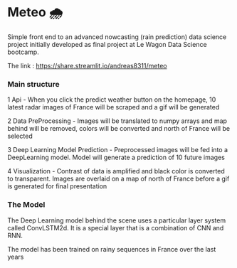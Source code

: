 # Meteo :cloud_with_rain:

Simple front end to an advanced nowcasting (rain prediction) data science project initially developed as final project at Le Wagon Data Science bootcamp.

The link : https://share.streamlit.io/andreas8311/meteo

### Main structure
1 Api - When you click the predict weather button on the homepage, 10 latest radar images of France will be scraped and a gif will be generated

2 Data PreProcessing - Images will be translated to numpy arrays and map behind will be removed, colors will be converted and north of France will be selected

3 Deep Learning Model Prediction - Preprocessed images will be fed into a DeepLearning model. Model will generate a prediction of 10 future images

4 Visualization - Contrast of data is amplified and black color is converted to transparent. Images are overlaid on a map of north of France before a gif is generated for final presentation


### The Model
The Deep Learning model behind the scene uses a particular layer system called ConvLSTM2d. It is a special layer that is a combination of CNN and RNN. 

The model has been trained on rainy sequences in France over the last years


